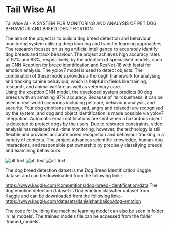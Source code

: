 # Tail Wise AI
TailWise AI - A SYSTEM FOR MONITORING AND ANALYSIS OF PET DOG BEHAVIOUR AND BREED IDENTIFICATION

The aim of the project is to build a dog breed detection and behaviour monitoring system utilising deep  learning  and  transfer  learning  approaches.  The  research  focuses  on  using  artificial intelligence to accurately identify dog breeds and track behaviour. The project achieves high accuracy rates of 97% and 83%, respectively, by the adoption of specialised models, such as CNN Xception for breed identification and ResNet-18 with fastai for emotion analysis. The yolov7 model is used to detect objects. The combination of these models provides a thorough framework for analysing and tracking canine behaviour, which is helpful in fields like training, research, and animal welfare as well as veterinary care.  
Using the xception CNN model, the developed system predicts 80 dog breeds with an amazing 97% accuracy. Because of its robustness, it can be used in real-world scenarios including pet care, behaviour  analysis,  and  security.  Four  dog  emotions  (happy,  sad,  angry  and  relaxed)  are recognised  by  the  system,  and  dog  and  object  identification  is  made  possible  via  yolov7 integration. Automatic email notifications are sent when a hazardous object is detected to protect dogs by the users. Due to resource constraints, video analysis has replaced real-time monitoring; however, the technology is still flexible and provides accurate breed recognition and behaviour tracking  in  a  variety  of  contexts.  The  project  advances  scientific  knowledge,  human-dog interactions,  and  responsible  pet  ownership  by  precisely  classifying  breeds  and  examining behaviours. 


![alt text](https://i.ibb.co/cL12MvN/tailwise-screengrab.jpg)
![alt text](https://i.ibb.co/kcQrKwx/tailw-sie-new1.jpg)
![alt text](https://i.ibb.co/WPR1TbK/tailw-sie-add-new-Dog.jpg)


The dog breed detection datset is the Dog Breed Identification Kaggle dataset and can be downloaded from the following link :  

https://www.kaggle.com/competitions/dog-breed-identification/data
The dog emotion detection dataset is Dod emotion classifier dataset from Kaggle and can be downloaded from the following link:-
https://www.kaggle.com/datasets/danielshanbalico/dog-emotion

The code for building the machine learning model can also be seen in folder in ‘ai_models’. 
The trained models file can be accessed from the  folder ‘trained_models’. 
